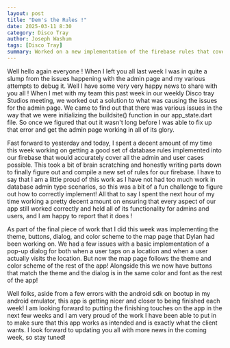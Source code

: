 ```yaml
---
layout: post
title: "Dem's the Rules !"
date: 2025-03-11 8:30  
category: Disco Tray
author: Joseph Washum
tags: [Disco Tray]
summary: Worked on a new implementation of the firebase rules that covers admin and user cases well, also fixed up the map with new styles and color scheme!
---
```

Well hello again everyone ! When I left you all last week I was in quite a slump from the issues happening with the admin page and my various attempts to debug it. Well I have some very very happy news to share with you all ! When I met with my team this past week in our weekly Disco tray Studios meeting, we worked out a solution to what was causing the issues for the admin page. We came to find out that there was various issues in the way that we were initializing the buildsite() function in our app_state.dart file. So once we figured that out it wasn't long before I was able to fix up that error and get the admin page working in all of its glory.

Fast forward to yesterday and today, I spent a decent amount of my time this week working on getting a good set of database rules implemented into our firebase that would accurately cover all the admin and user cases possible. This took a bit of brain scratching and honestly writing parts down to finally figure out and compile a new set of rules for our firebase. I have to say that I am a little proud of this work as I have not had too much work in database admin type scenarios, so this was a bit of a fun challenge to figure out how to correctly implement! All that to say I spent the next hour of my time working a pretty decent amount on ensuring that every aspect of our app still worked correctly and held all of its functionality for admins and users, and I am happy to report that it does !

As part of the final piece of work that I did this week was implementing the theme, buttons, dialog, and color scheme to the map page that Dylan had been working on. We had a few issues with a basic implementation of a pop-up dialog for both when a user taps on a location and when a user actually visits the location. But now the map page follows the theme and color scheme of the rest of the app! Alongside this we now have buttons that match the theme and the dialog is in the same color and font as the rest of the app!

Well folks, aside from a few errors with the android sdk on bootup in my android emulator, this app is getting nicer and closer to being finished each week! I am looking forward to putting the finishing touches on the app in the next few weeks and I am very proud of the work I have been able to put in to make sure that this app works as intended and is exactly what the client wants. I look forward to updating you all with more news in the coming week, so stay tuned!